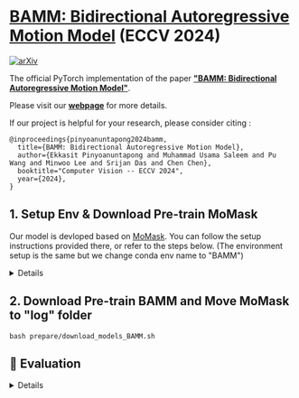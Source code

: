 # [BAMM: Bidirectional Autoregressive Motion Model](https://exitudio.github.io/BAMM-page/)  (ECCV 2024)

[![arXiv](https://img.shields.io/badge/arXiv-<2403.19435>-<COLOR>.svg)](https://arxiv.org/abs/2403.19435)

The official PyTorch implementation of the paper [**"BAMM: Bidirectional Autoregressive Motion Model"**](https://arxiv.org/abs/2403.19435).

Please visit our [**webpage**](https://exitudio.github.io/BAMM-page/) for more details.


If our project is helpful for your research, please consider citing :
``` 
@inproceedings{pinyoanuntapong2024bamm,
  title={BAMM: Bidirectional Autoregressive Motion Model}, 
  author={Ekkasit Pinyoanuntapong and Muhammad Usama Saleem and Pu Wang and Minwoo Lee and Srijan Das and Chen Chen}, 
  booktitle="Computer Vision -- ECCV 2024",
  year={2024},
}
```
## 1. Setup Env & Download Pre-train MoMask
Our model is devloped based on [MoMask](https://github.com/EricGuo5513/momask-codes). You can follow the setup instructions provided there, or refer to the steps below. (The environment setup is the same but we change conda env name to "BAMM")
<details>
  
### 1. Conda Environment
```
conda env create -f environment.yml
conda activate BAMM
pip install git+https://github.com/openai/CLIP.git
```
We test our code on Python 3.7.13 and PyTorch 1.7.1

#### Alternative: Pip Installation
<details>
We provide an alternative pip installation in case you encounter difficulties setting up the conda environment.

```
pip install -r requirements.txt
```
We test this installation on Python 3.10

</details>

### 2. Models and Dependencies

#### Download Pre-trained Models
```
bash prepare/download_models.sh
```

#### Download Evaluation Models and Gloves
For evaluation only.
```
bash prepare/download_evaluator.sh
bash prepare/download_glove.sh
```

#### Troubleshooting
To address the download error related to gdown: "Cannot retrieve the public link of the file. You may need to change the permission to 'Anyone with the link', or have had many accesses". A potential solution is to run `pip install --upgrade --no-cache-dir gdown`, as suggested on https://github.com/wkentaro/gdown/issues/43. This should help resolve the issue.

#### (Optional) Download Manually
Visit [[Google Drive]](https://drive.google.com/drive/folders/1b3GnAbERH8jAoO5mdWgZhyxHB73n23sK?usp=drive_link) to download the models and evaluators mannually.

### 3. Get Data

You have two options here:
* **Skip getting data**, if you just want to generate motions using *own* descriptions.
* **Get full data**, if you want to *re-train* and *evaluate* the model.

**(a). Full data (text + motion)**

**HumanML3D** - Follow the instruction in [HumanML3D](https://github.com/EricGuo5513/HumanML3D.git), then copy the result dataset to our repository:
```
cp -r ../HumanML3D/HumanML3D ./dataset/HumanML3D
```
**KIT**-Download from [HumanML3D](https://github.com/EricGuo5513/HumanML3D.git), then place result in `./dataset/KIT-ML`

#### 

</details>

## 2. Download Pre-train BAMM and Move MoMask to "log" folder
```
bash prepare/download_models_BAMM.sh
```

## 📖 Evaluation
<details>



```
python eval_t2m_trans_res.py \
    --res_name tres_nlayer8_ld384_ff1024_rvq6ns_cdp0.2_sw \
    --name 2024-02-14-14-27-29_8_GPT_officialTrans_2iterPrdictEnd \
    --gpu_id 1 \
    --ext LOG_NAME
```
</details>